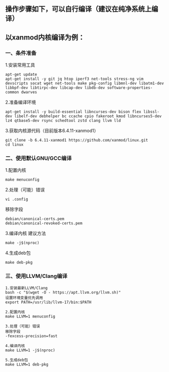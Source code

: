 ## 操作步骤如下，可以自行编译（建议在纯净系统上编译）

## 以xanmod内核编译为例：

### 一、条件准备

1.安装常用工具
```
apt-get update
apt-get install -y git jq htop iperf3 net-tools stress-ng vim devscripts socat wget net-tools make pkg-config libmnl-dev libatm1-dev libbpf-dev libtirpc-dev libcap-dev libdb-dev software-properties-common dwarves
```

2.准备编译环境
```
apt-get install -y build-essential libncurses-dev bison flex libssl-dev libelf-dev debhelper bc ccache cpio fakeroot kmod libncurses5-dev lz4 qtbase5-dev rsync schedtool zstd clang llvm lld
```

3.获取内核源代码（目前版本6.4.11-xanmod1）
```
git clone -b 6.4.11-xanmod1 https://github.com/xanmod/linux.git
cd linux
```

### 二、使用默认GNU/GCC编译

1.配置内核
```
make menuconfig
```

2.处理（可能）错误
```
vi .config
```
移除字段
```
debian/canonical-certs.pem
debian/canonical-revoked-certs.pem
```

3.编译内核
建议方法
```
make -j$(nproc)
```

4.生成deb包
```
make deb-pkg
```

### 三、使用LLVM/Clang编译
```
1.安装最新LLVM/Clang
bash -c "$(wget -O - https://apt.llvm.org/llvm.sh)"
设置环境变量优先调用
export PATH=/usr/lib/llvm-17/bin:$PATH

2.配置内核
make LLVM=1 menuconfig

3.处理（可能）错误
移除字段
-fexcess-precision=fast

4.编译内核
make LLVM=1 -j$(nproc)

5.生成deb包
make LLVM=1 deb-pkg
```
